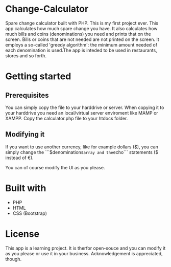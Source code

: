 # Change-Calculator
Spare change calculator built with PHP. This is my first project ever. This app calculates how much spare change you have. It also calculates how much bills and coins (denominations) you need and prints that on the screen. Bills or coins that are not needed are not printed on the screen. It employs a so-called 'greedy algorithm': the minimum amount needed of each denomination is used.The app is inteded to be used in restaurants, stores and so forth.
 # Getting started
 ## Prerequisites
  You can simply copy the file to your harddrive or server. When copying it to your harddrive you need an local/virtual server enviroment like MAMP or XAMPP. Copy the calculator.php file to your htdocs folder. 
 ## Modifying it
  If you want to use another currency, like for example dollars ($),  you can simply change the ```$denominations``` array and the ```echo``` statements ($ instead of €).
  
  You can of course modify the UI as you please.
  
  # Built with
  * PHP
  * HTML
  * CSS (Bootstrap)
  
  # License
  This app is a learning project. It is therfor open-souce and you can modify it as you please or use it in your business. Acknowledgement is appreciated, though.  
  
  
  
  

